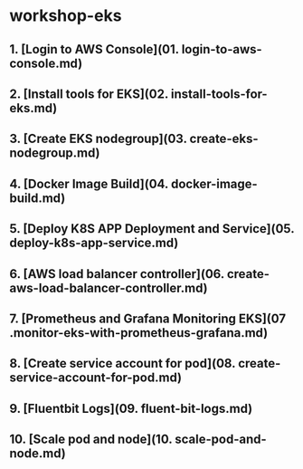 # workshop-eks

## 1. [Login to AWS Console](01. login-to-aws-console.md)

## 2. [Install tools for EKS](02. install-tools-for-eks.md)

## 3. [Create EKS nodegroup](03. create-eks-nodegroup.md)

## 4. [Docker Image Build](04. docker-image-build.md)

## 5. [Deploy K8S APP Deployment and Service](05. deploy-k8s-app-service.md)

## 6. [AWS load balancer controller](06. create-aws-load-balancer-controller.md)

## 7. [Prometheus and Grafana Monitoring EKS](07 .monitor-eks-with-prometheus-grafana.md)

## 8. [Create service account for pod](08. create-service-account-for-pod.md)

## 9. [Fluentbit Logs](09. fluent-bit-logs.md)

## 10. [Scale pod and node](10. scale-pod-and-node.md)
